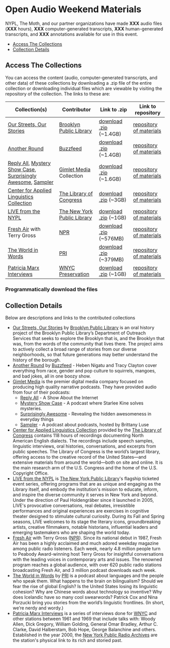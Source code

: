 # Open Audio Weekend Materials

NYPL, The Moth, and our partner organizations have made **XXX** audio files (**XXX** hours), **XXX** computer-generated transcripts, **XXX** human-generated transcripts, and **XXX** annotations available for use in this event.

- [Access The Collections](#access-the-collections)
- [Collection Details](#collection-details)

## Access The Collections

You can access the content (audio, computer-generated transcripts, and other data) of these collections by downloading a .zip file of the entire collection or downloading individual files which are viewable by visiting the repository of the collection. The links to these are:

| Collection(s) | Contributor | Link to .zip | Link to repository |
|---|---|---|---|
| [Our Streets, Our Stories](http://www.bklynlibrary.org/seniors/our-streets-our-stories-o) | [Brooklyn Public Library](https://www.bklynlibrary.org/) | [download .zip](https://github.com/nypl-openaudio/data-brooklyn-public-library/archive/master.zip) (~1.4GB) | [repository of materials](https://github.com/nypl-openaudio/data-brooklyn-public-library) |
| [Another Round](https://www.buzzfeed.com/anotherround) | [Buzzfeed](https://www.buzzfeed.com/) | [download .zip](https://github.com/nypl-openaudio/data-buzzfeed/archive/master.zip) (~1.4GB) | [repository of materials](https://github.com/nypl-openaudio/data-buzzfeed) |
| [Reply All](https://gimletmedia.com/show/reply-all/), [Mystery Show Case](https://gimletmedia.com/show/mystery-show/), [Surprisingly Awesome](https://gimletmedia.com/show/surprisingly-awesome/), [Sampler](https://gimletmedia.com/show/sampler/) | [Gimlet Media](https://gimletmedia.com/) Collection | [download .zip](https://github.com/nypl-openaudio/data-gimlet/archive/master.zip) (~1.6GB) | [repository of materials](https://github.com/nypl-openaudio/data-gimlet) |
| [Center for Applied Linguistics Collection](https://www.loc.gov/collections/american-english-dialect-recordings-from-the-center-for-applied-linguistics/about-this-collection/) | [The Library of Congress](https://loc.gov) | [download .zip](https://github.com/nypl-openaudio/data-library-of-congress/archive/master.zip) (~3GB) | [repository of materials](https://github.com/nypl-openaudio/data-library-of-congress) |
| [LIVE from the NYPL](http://www.nypl.org/events/live-nypl) | [The New York Public Library](http://www.nypl.org/) | [download .zip](https://github.com/nypl-openaudio/data-nypl-live/archive/master.zip) (~1GB) | [repository of materials](https://github.com/nypl-openaudio/data-nypl-live) |
| [Fresh Air](http://www.npr.org/programs/fresh-air/) with Terry Gross | [NPR](http://www.npr.org/) | [download .zip](https://github.com/nypl-openaudio/data-npr-fresh-air/archive/master.zip) (~576MB) | [repository of materials](https://github.com/nypl-openaudio/data-npr-fresh-air/) |
| [The World in Words](http://www.pri.org/collections/world-words) | [PRI](http://www.pri.org/) | [download .zip](https://github.com/nypl-openaudio/data-pri-world-in-words/archive/master.zip) (~379MB) | [repository of materials](https://github.com/nypl-openaudio/data-pri-world-in-words) |
| [Patricia Marx Interviews](http://www.wnyc.org/shows/patricia-marx/) | [WNYC Preservation](http://www.wnyc.org/preservation/) | [download .zip](https://github.com/nypl-openaudio/data-wnyc/archive/master.zip) (~1GB) | [repository of materials](https://github.com/nypl-openaudio/data-wnyc) |

### Programmatically download the files

## Collection Details

Below are descriptions and links to the contributed collections

  * [Our Streets, Our Stories](http://www.bklynlibrary.org/seniors/our-streets-our-stories-o) by [Brooklyn Public Library](https://www.bklynlibrary.org/) is an oral history project of the Brooklyn Public Library’s Department of Outreach Services that seeks to explore the Brooklyn that is, and the Brooklyn that was, from the words of the community that lives there. The project aims to actively collect a broad range of stories from our diverse neighborhoods, so that future generations may better understand the history of the borough.
  * [Another Round](https://www.buzzfeed.com/anotherround) by [Buzzfeed](https://www.buzzfeed.com/) - Heben Nigatu and Tracy Clayton cover everything from race, gender and pop culture to squirrels, mangoes, and bad jokes, all in one boozy show.  
  * [Gimlet Media](https://gimletmedia.com/) is the premier digital media company focused on producing high quality narrative podcasts. They have provided audio from four of their podcasts:
    * [Reply All](https://gimletmedia.com/show/reply-all/) - A Show About the Internet
    * [Mystery Show Case](https://gimletmedia.com/show/mystery-show/) - A podcast where Starlee Kine solves mysteries.
    * [Surprisingly Awesome](https://gimletmedia.com/show/surprisingly-awesome/) - Revealing the hidden awesomeness in everyday things
    * [Sampler](https://gimletmedia.com/show/sampler/) - A podcast about podcasts, hosted by Brittany Luse
  * [Center for Applied Linguistics Collection](https://www.loc.gov/collections/american-english-dialect-recordings-from-the-center-for-applied-linguistics/about-this-collection/) provided by the [The Library of Congress](https://loc.gov) contains 118 hours of recordings documenting North American English dialects. The recordings include speech samples, linguistic interviews, oral histories, conversations, and excerpts from public speeches. The Library of Congress is the world’s largest library, offering access to the creative record of the United States—and extensive materials from around the world—both on site and online. It is the main research arm of the U.S. Congress and the home of the U.S. Copyright Office.
  * [LIVE from the NYPL](http://www.nypl.org/events/live-nypl) is [The New York Public Library](http://www.nypl.org/)'s flagship ticketed event series, offering programs that are as unique and engaging as the Library itself, and embody the institution's mission to educate, inform, and inspire the diverse community it serves in New York and beyond. Under the direction of Paul Holdengräber since it launched in 2005, LIVE's provocative conversations, real debates, irresistible performances and original experiences are exercises in cognitive theater designed to stimulate cultural curiosity. During its Fall and Spring seasons, LIVE welcomes to its stage the literary icons, groundbreaking artists, creative filmmakers, notable historians, influential leaders and emerging tastemakers who are shaping the world today.
  * [Fresh Air](http://www.npr.org/programs/fresh-air/) with Terry Gross ([NPR](http://www.npr.org/)). Since its national debut in 1987, Fresh Air has been a highly acclaimed and much adored weekday magazine among public radio listeners. Each week, nearly 4.8 million people turn to Peabody Award-winning host Terry Gross for insightful conversations with the leading voices in contemporary arts and issues. The renowned program reaches a global audience, with over 620 public radio stations broadcasting Fresh Air, and 3 million podcast downloads each week.
  * [The World in Words](http://www.pri.org/collections/world-words) by [PRI](http://www.pri.org/) is a podcast about languages and the people who speak them. What happens to the brain on bilingualism? Should we fear the rise of global English? Is the United States losing its linguistic cohesion? Why are Chinese words about technology so inventive? Why does Icelandic have so many cool swearwords? Patrick Cox and Nina Porzucki bring you stories from the world’s linguistic frontlines. (In short, we’re nerdy and wordy.)
  * [Patricia Marx Interviews](http://www.wnyc.org/shows/patricia-marx/) is a series of interviews done for [WNYC](http://www.wnyc.org/) and other stations between 1961 and 1969 that include talks with: Woody Allen, Dick Gregory, William Golding, General Omar Bradley, Arthur C. Clarke, David Halberstam, Bob Hope, George Balanchine and others. Established in the year 2000, the [New York Public Radio Archives](http://www.wnyc.org/series/archives-preservation/) are the station's physical link to its rich and storied past.
